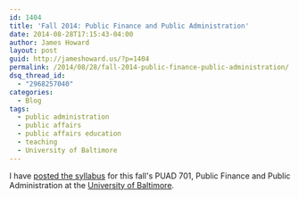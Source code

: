 ```yaml
---
id: 1404
title: 'Fall 2014: Public Finance and Public Administration'
date: 2014-08-28T17:15:43-04:00
author: James Howard
layout: post
guid: http://jameshoward.us/?p=1404
permalink: /2014/08/28/fall-2014-public-finance-public-administration/
dsq_thread_id:
  - "2968257040"
categories:
  - Blog
tags:
  - public administration
  - public affairs
  - public affairs education
  - teaching
  - University of Baltimore
---
```

I have [posted the syllabus](http://jameshoward.us/teaching/public-administration/) for this fall's PUAD 701, Public Finance and Public Administration at the [University of Baltimore](http://www.ubalt.edu).

